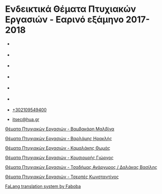 Ενδεικτικά Θέματα Πτυχιακών Εργασιών - Εαρινό εξάμηνο 2017-2018
===============  

*   [](https://www.facebook.com/ditharokopio)
*   [](https://www.youtube.com/channel/UCEHkYirpXF1nSLxDCrfDZ4A)
*   [](https://www.linkedin.com/company/77699385)
*   [](https://www.instagram.com/dithua)

*   [](https://dit.hua.gr/index.php/el/)
*   [](https://dit.hua.gr/index.php/en/)

*   [+302109549400](tel:+302109549400)
*   [itsec@hua.gr](mailto:itsec@hua.gr)

[Θέματα Πτυχιακών Εργασιών - Βαμβακάρη Μαλβίνα](https://dit.hua.gr/images/ptyxiakes_vamvakari_2017.pdf)

[Θέματα Πτυχιακών Εργασιών - Βαρλάμης Ηρακλής](https://dit.hua.gr/images/ptyxiakes_varlamis.pdf)

[Θέματα Πτυχιακών Εργασιών - Καμαλάκης Θωμάς](https://dit.hua.gr/images/ptyxiakes_kamalakis.pdf)

[Θέματα Πτυχιακών Εργασιών - Κουσιουρής Γιώργος](https://dit.hua.gr/images/ptyxiakes_kousiouris.pdf)

[Θέματα Πτυχιακών Εργασιών - Τσαδήμας Ανάργυρος / Δαλάκας Βασίλης](https://dit.hua.gr/images/ptyxiakes_tsad-dal.pdf)

[Θέματα Πτυχιακών Εργασιών - Τσερπές Κωνσταντίνος](https://dit.hua.gr/images/ptyxiakes_tserpes.pdf)

[FaLang translation system by Faboba](http://www.faboba.com/ "Faboba : Création de composantJoomla")

[](https://dit.hua.gr/index.php/el/?view=article&id=1282:2017-2018-2&catid=45:-#)